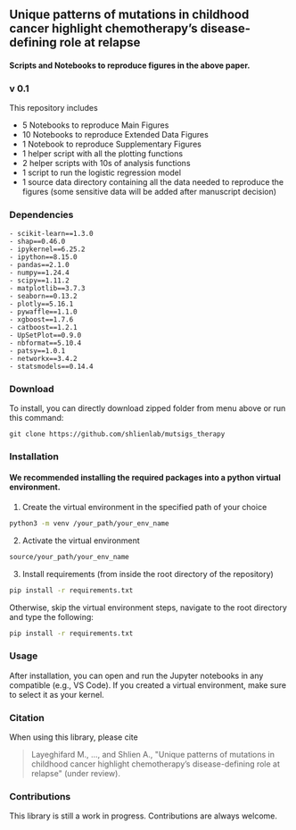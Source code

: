 
## Unique patterns of mutations in childhood cancer highlight chemotherapy’s disease-defining role at relapse

#### Scripts and Notebooks to reproduce figures in the above paper.



### v 0.1

This repository includes

* 5 Notebooks to reproduce Main Figures
* 10 Notebooks to reproduce Extended Data Figures
* 1 Notebook to reproduce Supplementary Figures
* 1 helper script with all the plotting functions
* 2 helper scripts with 10s of analysis functions
* 1 script to run the logistic regression model
* 1 source data directory containing all the data needed to reproduce the figures (some sensitive data will be added after manuscript decision)



### Dependencies

```
- scikit-learn==1.3.0
- shap==0.46.0
- ipykernel==6.25.2
- ipython==8.15.0
- pandas==2.1.0
- numpy==1.24.4
- scipy==1.11.2
- matplotlib==3.7.3
- seaborn==0.13.2
- plotly==5.16.1
- pywaffle==1.1.0
- xgboost==1.7.6
- catboost==1.2.1
- UpSetPlot==0.9.0
- nbformat==5.10.4
- patsy==1.0.1
- networkx==3.4.2
- statsmodels==0.14.4
```


### Download

To install, you can directly download zipped folder from menu above or run this command:
 
    git clone https://github.com/shlienlab/mutsigs_therapy



### Installation

#### We recommended installing the required packages into a python virtual environment.

1. Create the virtual environment in the specified path of your choice
```sh
python3 -m venv /your_path/your_env_name
```

2. Activate the virtual environment
```sh
source/your_path/your_env_name
```

3. Install requirements (from inside the root directory of the repository)
```sh
pip install -r requirements.txt
```

Otherwise, skip the virtual environment steps, navigate to the root directory and type the following:
```sh
pip install -r requirements.txt
```


### Usage

After installation, you can open and run the Jupyter notebooks in any compatible (e.g., VS Code).
If you created a virtual environment, make sure to select it as your kernel.



### Citation

When using this library, please cite

> Layeghifard M., ..., and Shlien A., "Unique patterns of mutations in childhood cancer highlight chemotherapy’s disease-defining role at relapse" (under review).



### Contributions

This library is still a work in progress.
Contributions are always welcome.
